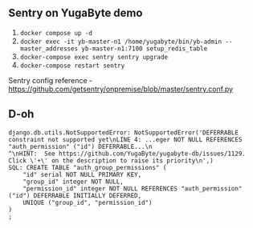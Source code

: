 Sentry on YugaByte demo
-----------------------

1. `docker compose up -d`
2. `docker exec -it yb-master-n1 /home/yugabyte/bin/yb-admin --master_addresses yb-master-n1:7100 setup_redis_table`
3. `docker-compose exec sentry sentry upgrade`
4. `docker-compose restart sentry`

Sentry config reference - https://github.com/getsentry/onpremise/blob/master/sentry.conf.py

D-oh
----

```
django.db.utils.NotSupportedError: NotSupportedError('DEFERRABLE constraint not supported yet\nLINE 4: ...eger NOT NULL REFERENCES "auth_permission" ("id") DEFERRABLE...\n                                                             ^\nHINT:  See https://github.com/YugaByte/yugabyte-db/issues/1129. Click \'+\' on the description to raise its priority\n',)
SQL: CREATE TABLE "auth_group_permissions" (
    "id" serial NOT NULL PRIMARY KEY,
    "group_id" integer NOT NULL,
    "permission_id" integer NOT NULL REFERENCES "auth_permission" ("id") DEFERRABLE INITIALLY DEFERRED,
    UNIQUE ("group_id", "permission_id")
)
;
```

